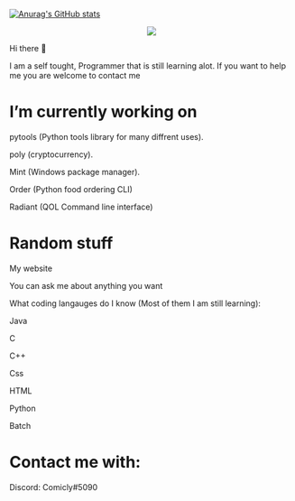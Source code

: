 [![Anurag's GitHub stats](https://github-readme-stats.vercel.app/api?username=anuraghazra)](https://github.com/anuraghazra/github-readme-stats)





<p align="center">
  <img src="https://github-readme-stats.vercel.app/api?username=Comicly&&show_icons=true&&count_private=true&title_color=F7B065&icon_color=F7B065&text_color=f9e6d8&bg_color=45,6B0B5E,680729&hide_border=true">
</p>

Hi there 👋

I am a self tought, Programmer that is still learning alot. If you want to help me you are welcome to contact me

# I’m currently working on

pytools (Python tools library for many diffrent uses).

poly (cryptocurrency).

Mint (Windows package manager).

Order (Python food ordering CLI)

Radiant (QOL Command line interface)

# Random stuff

My website

You can ask me about anything you want

What coding langauges do I know (Most of them I am still learning):


Java

C

C++

Css

HTML

Python

Batch

# Contact me with:

Discord: Comicly#5090
